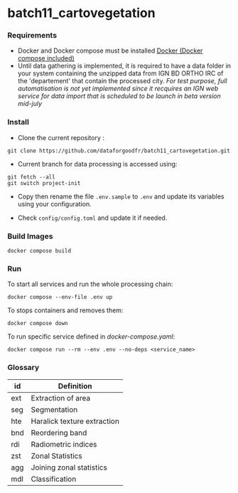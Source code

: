 
# batch11_cartovegetation

### Requirements

- Docker and Docker compose must be installed [Docker (Docker compose included)](https://www.docker.com/products/docker-desktop/)
- Until data gathering is implemented, it is required to have a data folder in your system containing the unzipped data from IGN BD ORTHO IRC of the 'departement' that contain the processed city. *For test purpose, full automatisation is not yet implemented since it recquires an IGN web service for data import that is scheduled to be launch in beta version mid-july*

### Install

- Clone the current repository :
```shell
git clone https://github.com/dataforgoodfr/batch11_cartovegetation.git
```

- Current branch for data processing is accessed using:
```shell
git fetch --all
git switch project-init
```

- Copy then rename the file `.env.sample` to `.env` and update its variables using your configuration.

- Check `config/config.toml` and update it if needed.

### Build Images
```shell
docker compose build
```

### Run

To start all services and run the whole processing chain:
```shell
docker compose --env-file .env up
```

To stops containers and removes them:
```shell
docker compose down
```

To run specific service defined in *docker-compose.yaml*:
```shell
docker compose run --rm --env .env --no-deps <service_name>
```

### Glossary

| id | Definition |
|--|--|
| ext | Extraction of area |
| seg | Segmentation |
| hte | Haralick texture extraction |
| bnd | Reordering band |
| rdi | Radiometric indices |
| zst | Zonal Statistics |
| agg | Joining zonal statistics |
| mdl | Classification |